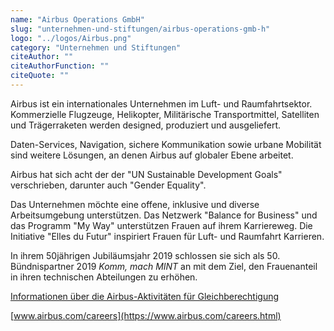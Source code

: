 ```yaml
---
name: "Airbus Operations GmbH"
slug: "unternehmen-und-stiftungen/airbus-operations-gmb-h"
logo: "../logos/Airbus.png"
category: "Unternehmen und Stiftungen"
citeAuthor: ""
citeAuthorFunction: ""
citeQuote: ""
---
```


Airbus ist ein internationales Unternehmen im Luft- und Raumfahrtsektor. Kommerzielle Flugzeuge, Helikopter, Militärische Transportmittel, Satelliten und Trägerraketen werden designed, produziert und ausgeliefert.

Daten-Services, Navigation, sichere Kommunikation sowie urbane Mobilität sind weitere Lösungen, an denen Airbus auf globaler Ebene arbeitet.

Airbus hat sich acht der der "UN Sustainable Development Goals" verschrieben, darunter auch "Gender Equality".

Das Unternehmen möchte eine offene, inklusive und diverse Arbeitsumgebung unterstützen. Das Netzwerk "Balance for Business" und das Programm "My Way" unterstützen Frauen auf ihrem Karriereweg. Die Initiative "Elles du Futur" inspiriert Frauen für Luft- und Raumfahrt Karrieren.

In ihrem 50jährigen Jubiläumsjahr 2019 schlossen sie sich als 50. Bündnispartner 2019 _Komm, mach MINT_ an mit dem Ziel, den Frauenanteil in ihren technischen Abteilungen zu erhöhen.

[Informationen über die Airbus-Aktivitäten für Gleichberechtigung](https://www.airbus.com/company/sustainability/inclusion-diversity/women-at-Airbus.html)

[www.airbus.com/careers](https://www.airbus.com/careers.html)
